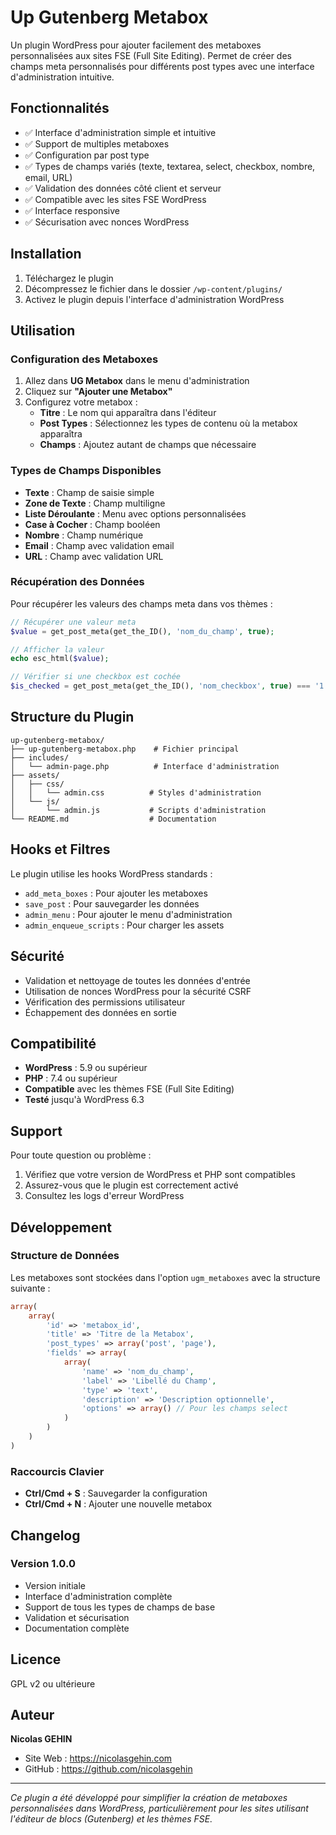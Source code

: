 # Up Gutenberg Metabox

Un plugin WordPress pour ajouter facilement des metaboxes personnalisées aux sites FSE (Full Site Editing). Permet de créer des champs meta personnalisés pour différents post types avec une interface d'administration intuitive.

## Fonctionnalités

- ✅ Interface d'administration simple et intuitive
- ✅ Support de multiples metaboxes
- ✅ Configuration par post type
- ✅ Types de champs variés (texte, textarea, select, checkbox, nombre, email, URL)
- ✅ Validation des données côté client et serveur
- ✅ Compatible avec les sites FSE WordPress
- ✅ Interface responsive
- ✅ Sécurisation avec nonces WordPress

## Installation

1. Téléchargez le plugin
2. Décompressez le fichier dans le dossier `/wp-content/plugins/`
3. Activez le plugin depuis l'interface d'administration WordPress

## Utilisation

### Configuration des Metaboxes

1. Allez dans **UG Metabox** dans le menu d'administration
2. Cliquez sur **"Ajouter une Metabox"**
3. Configurez votre metabox :
   - **Titre** : Le nom qui apparaîtra dans l'éditeur
   - **Post Types** : Sélectionnez les types de contenu où la metabox apparaîtra
   - **Champs** : Ajoutez autant de champs que nécessaire

### Types de Champs Disponibles

- **Texte** : Champ de saisie simple
- **Zone de Texte** : Champ multiligne
- **Liste Déroulante** : Menu avec options personnalisées
- **Case à Cocher** : Champ booléen
- **Nombre** : Champ numérique
- **Email** : Champ avec validation email
- **URL** : Champ avec validation URL

### Récupération des Données

Pour récupérer les valeurs des champs meta dans vos thèmes :

```php
// Récupérer une valeur meta
$value = get_post_meta(get_the_ID(), 'nom_du_champ', true);

// Afficher la valeur
echo esc_html($value);

// Vérifier si une checkbox est cochée
$is_checked = get_post_meta(get_the_ID(), 'nom_checkbox', true) === '1';
```

## Structure du Plugin

```
up-gutenberg-metabox/
├── up-gutenberg-metabox.php    # Fichier principal
├── includes/
│   └── admin-page.php          # Interface d'administration
├── assets/
│   ├── css/
│   │   └── admin.css          # Styles d'administration
│   └── js/
│       └── admin.js           # Scripts d'administration
└── README.md                  # Documentation
```

## Hooks et Filtres

Le plugin utilise les hooks WordPress standards :

- `add_meta_boxes` : Pour ajouter les metaboxes
- `save_post` : Pour sauvegarder les données
- `admin_menu` : Pour ajouter le menu d'administration
- `admin_enqueue_scripts` : Pour charger les assets

## Sécurité

- Validation et nettoyage de toutes les données d'entrée
- Utilisation de nonces WordPress pour la sécurité CSRF
- Vérification des permissions utilisateur
- Échappement des données en sortie

## Compatibilité

- **WordPress** : 5.9 ou supérieur
- **PHP** : 7.4 ou supérieur
- **Compatible** avec les thèmes FSE (Full Site Editing)
- **Testé** jusqu'à WordPress 6.3

## Support

Pour toute question ou problème :

1. Vérifiez que votre version de WordPress et PHP sont compatibles
2. Assurez-vous que le plugin est correctement activé
3. Consultez les logs d'erreur WordPress

## Développement

### Structure de Données

Les metaboxes sont stockées dans l'option `ugm_metaboxes` avec la structure suivante :

```php
array(
    array(
        'id' => 'metabox_id',
        'title' => 'Titre de la Metabox',
        'post_types' => array('post', 'page'),
        'fields' => array(
            array(
                'name' => 'nom_du_champ',
                'label' => 'Libellé du Champ',
                'type' => 'text',
                'description' => 'Description optionnelle',
                'options' => array() // Pour les champs select
            )
        )
    )
)
```

### Raccourcis Clavier

- **Ctrl/Cmd + S** : Sauvegarder la configuration
- **Ctrl/Cmd + N** : Ajouter une nouvelle metabox

## Changelog

### Version 1.0.0
- Version initiale
- Interface d'administration complète
- Support de tous les types de champs de base
- Validation et sécurisation
- Documentation complète

## Licence

GPL v2 ou ultérieure

## Auteur

**Nicolas GEHIN**
- Site Web : https://nicolasgehin.com
- GitHub : https://github.com/nicolasgehin

---

*Ce plugin a été développé pour simplifier la création de metaboxes personnalisées dans WordPress, particulièrement pour les sites utilisant l'éditeur de blocs (Gutenberg) et les thèmes FSE.*
